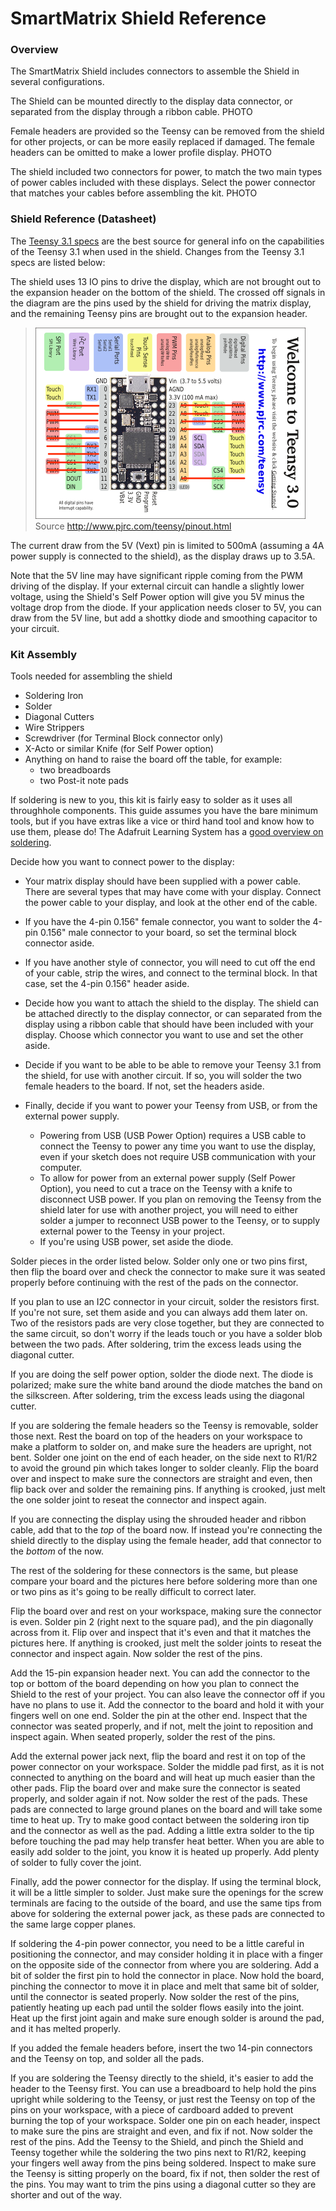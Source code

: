 # SmartMatrix Shield Reference

### Overview

The SmartMatrix Shield includes connectors to assemble the Shield in several configurations.

The Shield can be mounted directly to the display data connector, or separated from the display through a ribbon cable.
PHOTO

Female headers are provided so the Teensy can be removed from the shield for other projects, or can be more easily replaced if damaged.  The female headers can be omitted to make a lower profile display.
PHOTO

The shield included two connectors for power, to match the two main types of power cables included with these displays.  Select the power connector that matches your cables before assembling the kit.
PHOTO

### Shield Reference (Datasheet)

The [Teensy 3.1 specs](https://www.pjrc.com/teensy/teensy31.html) are the best source for general info on the capabilities of the Teensy 3.1 when used in the shield.  Changes from the Teensy 3.1 specs are listed below:

The shield uses 13 IO pins to drive the display, which are not brought out to the expansion header on the bottom of the shield.  The crossed off signals in the diagram are the pins used by the shield for driving the matrix display, and the remaining Teensy pins are brought out to the expansion header.
> ![Teensy Pinout](photos/TeensyPinout.png)
> Source http://www.pjrc.com/teensy/pinout.html

The current draw from the 5V (Vext) pin is limited to 500mA (assuming a 4A power supply is connected to the shield), as the display draws up to 3.5A.

Note that the 5V line may have significant ripple coming from the PWM driving of the display.  If your external circuit can handle a slightly lower voltage, using the Shield's Self Power option will give you 5V minus the voltage drop from the diode.  If your application needs closer to 5V, you can draw from the 5V line, but add a shottky diode and smoothing capacitor to your circuit. 


### Kit Assembly

Tools needed for assembling the shield

- Soldering Iron
- Solder
- Diagonal Cutters
- Wire Strippers
- Screwdriver (for Terminal Block connector only)
- X-Acto or similar Knife (for Self Power option)
- Anything on hand to raise the board off the table, for example:
    - two breadboards
    - two Post-it note pads

If soldering is new to you, this kit is fairly easy to solder as it uses all throughhole components.  This guide assumes you have the bare minimum tools, but if you have extras like a vice or third hand tool and know how to use them, please do!  The Adafruit Learning System has a [good overview on soldering](http://learn.adafruit.com/adafruit-guide-excellent-soldering/tools).

Decide how you want to connect power to the display:

- Your matrix display should have been supplied with a power cable.  There are several types that may have come with your display.  Connect the power cable to your display, and look at the other end of the cable.
- If you have the 4-pin 0.156" female connector, you want to solder the 4-pin 0.156" male connector to your board, so set the terminal block connector aside.  
- If you have another style of connector, you will need to cut off the end of your cable, strip the wires, and connect to the terminal block.  In that case, set the 4-pin 0.156" header aside.

- Decide how you want to attach the shield to the display.  The shield can be attached directly to the display connector, or can separated from the display using a ribbon cable that should have been included with your display.  Choose which connector you want to use and set the other aside.

- Decide if you want to be able to be able to remove your Teensy 3.1 from the shield, for use with another circuit.  If so, you will solder the two female headers to the board.  If not, set the headers aside.

- Finally, decide if you want to power your Teensy from USB, or from the external power supply.  
    - Powering from USB (USB Power Option) requires a USB cable to connect the Teensy to power any time you want to use the display, even if your sketch does not require USB communication with your computer.  
    - To allow for power from an external power supply (Self Power Option), you need to cut a trace on the Teensy with a knife to disconnect USB power.  If you plan on removing the Teensy from the shield later for use with another project, you will need to either solder a jumper to reconnect USB power to the Teensy, or to supply external power to the Teensy in your project.  
    - If you're using USB power, set aside the diode.

Solder pieces in the order listed below.  Solder only one or two pins first, then flip the board over and check the connector to make sure it was seated properly before continuing with the rest of the pads on the connector.

If you plan to use an I2C connector in your circuit, solder the resistors first.  If you're not sure, set them aside and you can always add them later on.  Two of the resistors pads are very close together, but they are connected to the same circuit, so don't worry if the leads touch or you have a solder blob between the two pads.  After soldering, trim the excess leads using the diagonal cutter.

If you are doing the self power option, solder the diode next.  The diode is polarized; make sure the white band around the diode matches the band on the silkscreen.  After soldering, trim the excess leads using the diagonal cutter.

If you are soldering the female headers so the Teensy is removable, solder those next.  Rest the board on top of the headers on your workspace to make a platform to solder on, and make sure the headers are upright, not bent.  Solder one joint on the end of each header, on the side next to R1/R2 to avoid the ground pin which takes longer to solder cleanly.  Flip the board over and inspect to make sure the connectors are straight and even, then flip back over and solder the remaining pins.  If anything is crooked, just melt the one solder joint to reseat the connector and inspect again.

If you are connecting the display using the shrouded header and ribbon cable, add that to the *top* of the board now.  If instead you're connecting the shield directly to the display using the female header, add that connector to the *bottom* of the now.

The rest of the soldering for these connectors is the same, but please compare your board and the pictures here before soldering more than one or two pins as it's going to be really difficult to correct later.

Flip the board over and rest on your workspace, making sure the connector is even.  Solder pin 2 (right next to the square pad), and the pin diagonally across from it.  Flip over and inspect that it's even and that it matches the pictures here.  If anything is crooked, just melt the solder joints to reseat the connector and inspect again.  Now solder the rest of the pins.

Add the 15-pin expansion header next.  You can add the connector to the top or bottom of the board depending on how you plan to connect the Shield to the rest of your project.  You can also leave the connector off if you have no plans to use it.  Add the connector to the board and hold it with your fingers well on one end.  Solder the pin at the other end.  Inspect that the connector was seated properly, and if not, melt the joint to reposition and inspect again.  When seated properly, solder the rest of the pins.

Add the external power jack next, flip the board and rest it on top of the power connector on your workspace.  Solder the middle pad first, as it is not connected to anything on the board and will heat up much easier than the other pads.  Flip the board over and make sure the connector is seated properly, and solder again if not.  Now solder the rest of the pads.  These pads are connected to large ground planes on the board and will take some time to heat up.  Try to make good contact between the soldering iron tip and the connector as well as the pad.  Adding a little extra solder to the tip before touching the pad may help transfer heat better.  When you are able to easily add solder to the joint, you know it is heated up properly.  Add plenty of solder to fully cover the joint.

Finally, add the power connector for the display.  If using the terminal block, it will be a little simpler to solder.  Just make sure the openings for the screw terminals are facing to the outside of the board, and use the same tips from above for soldering the external power jack, as these pads are connected to the same large copper planes.  

If soldering the 4-pin power connector, you need to be a little careful in positioning the connector, and may consider holding it in place with a finger on the opposite side of the connector from where you are soldering.  Add a bit of solder the first pin to hold the connector in place.  Now hold the board, pinching the connector to move it in place and melt that same bit of solder, until the connector is seated properly.  Now solder the rest of the pins, patiently heating up each pad until the solder flows easily into the joint.  Heat up the first joint again and make sure enough solder is around the pad, and it has melted properly.

If you added the female headers before, insert the two 14-pin connectors and the Teensy on top, and solder all the pads.

If you are soldering the Teensy directly to the shield, it's easier to add the header to the Teensy first.  You can use a breadboard to help hold the pins upright while soldering to the Teensy, or just rest the Teensy on top of the pins on your workspace, with a piece of cardboard added to prevent burning the top of your workspace.  Solder one pin on each header, inspect to make sure the pins are straight and even, and fix if not.  Now solder the rest of the pins.  Add the Teensy to the Shield, and pinch the Shield and Teensy together while the soldering the two pins next to R1/R2, keeping your fingers well away from the pins being soldered.  Inspect to make sure the Teensy is sitting properly on the board, fix if not, then solder the rest of the pins.  You may want to trim the pins using a diagonal cutter so they are shorter and out of the way.

